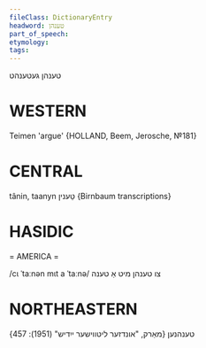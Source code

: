 ```yaml
---
fileClass: DictionaryEntry
headword: טענהן
part_of_speech: 
etymology: 
tags: 
---
```

טענהן
געטענהט

WESTERN
========

Teimen 'argue' {HOLLAND, Beem, Jerosche, №181}

CENTRAL
========

tânin, taanyn טַענין {Birnbaum transcriptions}

HASIDIC
=======
= AMERICA = 

/cɩ ˈtaːnən mɩt a ˈtaːnə/ צו טענהן מיט אַ טענה

NORTHEASTERN
==============

טענהנען
{מאַרק, "אונדזער ליטווישער ייִדיש" (1951): 457}
